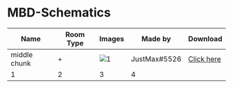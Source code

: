 # MBD-Schematics
| Name  | Room Type | Images | Made by | Download |
| --- | --- | --- | --- | --- |
| middle chunk | + | ![1](https://github.com/Zero5G/MBD-Schematics/blob/main/Screenshots/JustMax-type=+.png?raw=true) | JustMax#5526 | [Click here](https://github.com/Zero5G/MBD-Schematics/blob/main/Schematics/JustMax/toxic_water.schem?raw=true) |
| 1 | 2 | 3 | 4 |